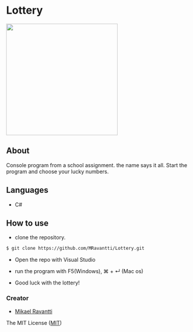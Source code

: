 # Lottery

<img src="https://media.giphy.com/media/UOvh7Fw9fo7KM/giphy.gif" height="300"/>

## About
Console program from a school assignment. the name says it all. Start the program and choose your lucky numbers.

## Languages
- C#

## How to use
- clone the repository.
```sh
$ git clone https://github.com/MRavantti/Lottery.git
```
- Open the repo with Visual Studio

- run the program with F5(Windows), &#8984; + &crarr; (Mac os)

- Good luck with the lottery!

### Creator
- [Mikael Ravantti](https://github.com/MRavantti)

The MIT License ([MIT](https://raw.githubusercontent.com/MRavantti/Lottery/master/LICENSE))